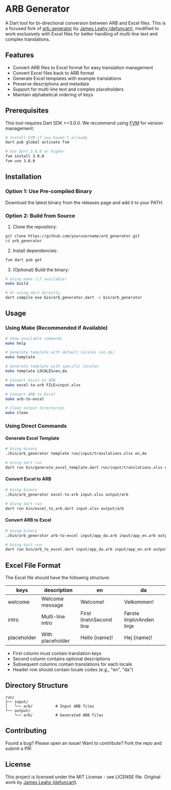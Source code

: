 # ARB Generator

A Dart tool for bi-directional conversion between ARB and Excel files. This is a focused fork of [arb_generator](https://pub.dev/packages/arb_generator) by [James Leahy (defuncart)](https://github.com/defuncart), modified to work exclusively with Excel files for better handling of multi-line text and complex translations.

## Features

- Convert ARB files to Excel format for easy translation management
- Convert Excel files back to ARB format
- Generate Excel templates with example translations
- Preserve descriptions and metadata
- Support for multi-line text and complex placeholders
- Maintain alphabetical ordering of keys

## Prerequisites

This tool requires Dart SDK >=3.0.0. We recommend using [FVM](https://fvm.app) for version management:

```bash
# Install FVM if you haven't already
dart pub global activate fvm

# Use Dart 3.0.0 or higher
fvm install 3.0.0
fvm use 3.0.0
```

## Installation

### Option 1: Use Pre-compiled Binary

Download the latest binary from the releases page and add it to your PATH.

### Option 2: Build from Source

1. Clone the repository:
```bash
git clone https://github.com/yourusername/arb_generator.git
cd arb_generator
```

2. Install dependencies:
```bash
fvm dart pub get
```

3. (Optional) Build the binary:
```bash
# Using make (if available)
make build

# Or using dart directly
dart compile exe bin/arb_generator.dart -o bin/arb_generator
```

## Usage

### Using Make (Recommended if Available)

```bash
# Show available commands
make help

# Generate template with default locales (en,da)
make template

# Generate template with specific locales
make template LOCALES=en,da

# Convert Excel to ARB
make excel-to-arb FILE=input.xlsx

# Convert ARB to Excel
make arb-to-excel

# Clean output directories
make clean
```

### Using Direct Commands

#### Generate Excel Template

```bash
# Using binary
./bin/arb_generator template run/input/translations.xlsx en,da

# Using dart run
dart run bin/generate_excel_template.dart run/input/translations.xlsx en,da
```

#### Convert Excel to ARB

```bash
# Using binary
./bin/arb_generator excel-to-arb input.xlsx output/arb

# Using dart run
dart run bin/excel_to_arb.dart input.xlsx output/arb
```

#### Convert ARB to Excel

```bash
# Using binary
./bin/arb_generator arb-to-excel input/app_da.arb input/app_en.arb output/translations.xlsx

# Using dart run
dart run bin/arb_to_excel.dart input/app_da.arb input/app_en.arb output/translations.xlsx
```

## Excel File Format

The Excel file should have the following structure:

| keys | description | en | da |
|------|-------------|----|----|
| welcome | Welcome message | Welcome! | Velkommen! |
| intro | Multi-line intro | First line\nSecond line | Første linje\nAnden linje |
| placeholder | With placeholder | Hello {name}! | Hej {name}! |

- First column must contain translation keys
- Second column contains optional descriptions
- Subsequent columns contain translations for each locale
- Header row should contain locale codes (e.g., "en", "da")

## Directory Structure

```
run/
├── input/
│   └── arb/          # Input ARB files
└── output/
    └── arb/          # Generated ARB files
```

## Contributing

Found a bug? Please open an issue! Want to contribute? Fork the repo and submit a PR!

## License

This project is licensed under the MIT License - see LICENSE file. Original work by [James Leahy (defuncart)](https://github.com/defuncart).

```
